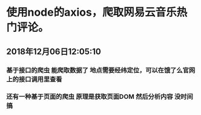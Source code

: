 # 使用node的axios，爬取网易云音乐热门评论。

## 2018年12月06日12:05:10

### 基于接口的爬虫  能爬取数据了 地点需要经纬定位，可以在饿了么官网上的接口调用里查看

### 还有一种基于页面的爬虫 原理是获取页面DOM 然后分析内容 没时间搞
